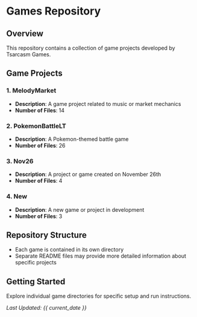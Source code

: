 # Games Repository

## Overview
This repository contains a collection of game projects developed by Tsarcasm Games.

## Game Projects

### 1. MelodyMarket
- **Description**: A game project related to music or market mechanics
- **Number of Files**: 14

### 2. PokemonBattleLT
- **Description**: A Pokemon-themed battle game
- **Number of Files**: 26

### 3. Nov26
- **Description**: A project or game created on November 26th
- **Number of Files**: 4

### 4. New
- **Description**: A new game or project in development
- **Number of Files**: 3

## Repository Structure
- Each game is contained in its own directory
- Separate README files may provide more detailed information about specific projects

## Getting Started
Explore individual game directories for specific setup and run instructions.

*Last Updated: {{ current_date }}*
